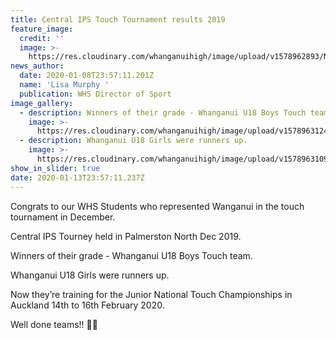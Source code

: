 ```yaml
---
title: Central IPS Touch Tournament results 2019
feature_image:
  credit: ''
  image: >-
    https://res.cloudinary.com/whanganuihigh/image/upload/v1578962893/News/Tournament-December-both-teams.jpg
news_author:
  date: 2020-01-08T23:57:11.201Z
  name: 'Lisa Murphy '
  publication: WHS Director of Sport
image_gallery:
  - description: Winners of their grade - Whanganui U18 Boys Touch team.
    image: >-
      https://res.cloudinary.com/whanganuihigh/image/upload/v1578963124/News/Tournament_December_Boys_team.jpg
  - description: Whanganui U18 Girls were runners up.
    image: >-
      https://res.cloudinary.com/whanganuihigh/image/upload/v1578963109/News/Tournament_December_Girls_team.jpg
show_in_slider: true
date: 2020-01-13T23:57:11.237Z
---
```

Congrats to our WHS Students who represented Wanganui in the touch tournament in December.

Central IPS Tourney held in Palmerston North Dec 2019.

Winners of their grade - Whanganui U18 Boys Touch team.

Whanganui U18 Girls were runners up.

Now they’re training for the Junior National Touch Championships in Auckland 14th to 16th February 2020.

Well done teams!! 💚💛
